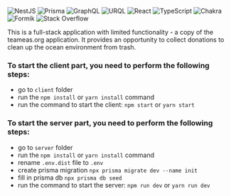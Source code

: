 ![NestJS](https://img.shields.io/badge/nestjs-%23E0234E.svg?style=for-the-badge&logo=nestjs&logoColor=white)
![Prisma](https://img.shields.io/badge/Prisma-3982CE?style=for-the-badge&logo=Prisma&logoColor=white)
![GraphQL](https://img.shields.io/badge/-GraphQL-E10098?style=for-the-badge&logo=graphql&logoColor=white)
![URQL](https://img.shields.io/badge/-URQL-555098?style=for-the-badge&logo=urql&logoColor=white)
![React](https://img.shields.io/badge/react-%2320232a.svg?style=for-the-badge&logo=react&logoColor=%2361DAFB)
![TypeScript](https://img.shields.io/badge/typescript-%23007ACC.svg?style=for-the-badge&logo=typescript&logoColor=white)
![Chakra](https://img.shields.io/badge/chakra-%234ED1C5.svg?style=for-the-badge&logo=chakraui&logoColor=white)
![Formik](https://img.shields.io/badge/formik-%555ED1C5.svg?style=for-the-badge&logo=formik&logoColor=white)
![Stack Overflow](https://img.shields.io/badge/-Stackoverflow-FE7A16?style=for-the-badge&logo=stack-overflow&logoColor=white)

This is a full-stack application with limited functionality - a copy of the teameas.org application. It provides an 
opportunity to collect donations to clean up the ocean environment from trash.

### To start the client part, you need to perform the following steps:
- go to `client` folder
- run the `npm install` or `yarn install` command 
- run the command to start the client: `npm start` or `yarn start`

### To start the server part, you need to perform the following steps:
- go to `server` folder
- run the `npm install` or `yarn install` command
- rename `.env.dist` file to `.env`
- create prisma migration `npx prisma migrate dev --name init`
- fill in prisma db `npx prisma db seed`
- run the command to start the server: `npm run dev` or `yarn run dev` 
